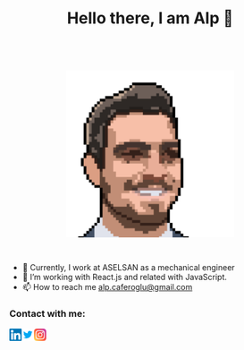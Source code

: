 
 # <p align="center">Hello there, I am Alp 👋</p>
 
<br/>
<br/>

<p align="center">
<img align="center" alt="Me" width="300px" src="https://raw.githubusercontent.com/HasanAlpCaferoglu/HasanAlpCaferoglu/main/images/5p.PNG" />
</p>

<br/>


- 💼 Currently, I work at ASELSAN as a mechanical engineer
- 🌱 I’m working with React.js and related with JavaScript.
- 📫 How to reach me alp.caferoglu@gmail.com

### Contact with me:

[<img align="left" alt="Alp's Linkedin" width="22px" src="https://raw.githubusercontent.com/HasanAlpCaferoglu/HasanAlpCaferoglu/main/images/linkedin.svg" /> ][linkedinURL]

[<img align="left" alt="Alp's Twitter" width="22px" src="https://raw.githubusercontent.com/HasanAlpCaferoglu/HasanAlpCaferoglu/main/images/twitter.svg" /> ][twitterURL]

[<img align="left" alt="Alp's Instagram" width="22px" src="https://raw.githubusercontent.com/HasanAlpCaferoglu/HasanAlpCaferoglu/main/images/instagram.svg" /> ][instagramURL]




[twitterURL]: https://twitter.com/caferoglu_alp
[instagramURL]: https://www.instagram.com/alp.caferoglu/
[linkedinURL]: https://www.linkedin.com/in/hasanalpcaferoglu/
